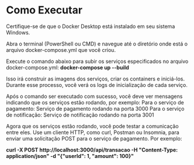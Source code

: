 # Como Executar

Certifique-se de que o Docker Desktop está instalado em seu sistema Windows.

Abra o terminal (PowerShell ou CMD) e navegue até o diretório onde está o arquivo docker-compose.yml que você criou.

Execute o comando abaixo para subir os serviços especificados no arquivo docker-compose.yml:
**docker-compose up --build**

Isso irá construir as imagens dos serviços, criar os containers e iniciá-los. Durante esse processo, você verá os logs de inicialização de cada serviço.

Após o comando ser executado com sucesso, você deve ver mensagens indicando que os serviços estão rodando, por exemplo:
Para o serviço de pagamento:
Serviço de pagamento rodando na porta 3000
Para o serviço de notificação:
Serviço de notificação rodando na porta 3001

Agora que os serviços estão rodando, você pode testar a comunicação entre eles. Use um cliente HTTP, como curl, Postman ou Insomnia, para enviar uma solicitação POST para o serviço de pagamento. Por exemplo:

**curl -X POST http://localhost:3000/api/transacao -H "Content-Type: application/json" -d "{\"userId\": 1, \"amount\": 100}"**
